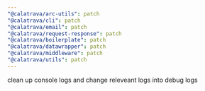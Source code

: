 ```yaml
---
"@calatrava/arc-utils": patch
"@calatrava/cli": patch
"@calatrava/email": patch
"@calatrava/request-response": patch
"@calatrava/boilerplate": patch
"@calatrava/datawrapper": patch
"@calatrava/middleware": patch
"@calatrava/utils": patch
---
```


clean up console logs and change releveant logs into debug logs
